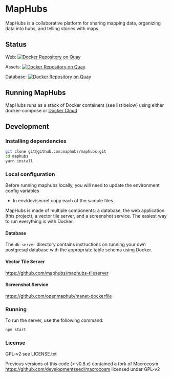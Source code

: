 # MapHubs

MapHubs is a collaborative platform for sharing mapping data, organizing data into hubs, and telling stories with maps.

## Status

Web: [![Docker Repository on Quay](https://quay.io/repository/maphubs/web/status "Docker Repository on Quay")](https://quay.io/repository/maphubs/web)

Assets: [![Docker Repository on Quay](https://quay.io/repository/maphubs/assets/status "Docker Repository on Quay")](https://quay.io/repository/maphubs/assets)

Database: [![Docker Repository on Quay](https://quay.io/repository/maphubs/db/status "Docker Repository on Quay")](https://quay.io/repository/maphubs/db)

## Running MapHubs

MapHubs runs as a stack of Docker containers (see list below) using either docker-compose or [Docker Cloud](cloud.docker.com)

## Development

### Installing dependencies
```sh
git clone git@github.com:maphubs/maphubs.git
cd maphubs
yarn install
```

### Local configuration

Before running maphubs locally, you will need to update the environment config variables

- In env/dev/secret copy each of the sample files

MapHubs is made of multiple components: a database, the web application (this project), a vector tile server, and a screenshot service. The easiest way to run everything is with Docker.

#### Database

The `db-server` directory contains instructions on running your own postgresql database with the appropriate table schema using Docker.

#### Vector Tile Server
https://github.com/maphubs/maphubs-tileserver

#### Screenshot Service
https://github.com/openmaphub/manet-dockerfile

### Running

To run the server, use the following command:

```sh
npm start
```


### License

GPL-v2 see LICENSE.txt

Previous versions of this code (< v0.8.x) contained a fork of Macrocosm https://github.com/developmentseed/macrocosm licensed under GPL-v2
